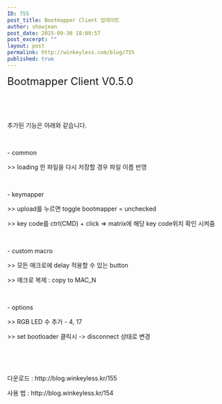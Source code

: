 ```yaml
---
ID: 755
post_title: Bootmapper Client 업데이트
author: showjean
post_date: 2015-09-30 18:09:57
post_excerpt: ""
layout: post
permalink: http://winkeyless.com/blog/755
published: true
---
```

<p><span style="font-size: 18pt;">Bootmapper Client V0.5.0</span></p><p><br /></p><p><br /></p><p>추가된 기능은 아래와 같습니다.</p><p><br /></p><p>- common</p><p>&gt;&gt; loading 한 파일을 다시 저장할 경우 파일 이름 반영</p><p><br /></p><p>- keymapper</p><p>&gt;&gt; upload를 누르면 toggle bootmapper = unchecked</p><p>&gt;&gt; key code를 ctrl(CMD)&nbsp;+ click =&gt; matrix에 해당 key code위치 확인 시켜줌</p><p><br /></p><p>- custom macro</p><p>&gt;&gt; 모든 매크로에 delay 적용할 수 있는 button</p><p>&gt;&gt; 매크로 복제 :&nbsp;copy to MAC_N</p><p><br /></p><p>- options</p><p>&gt;&gt; RGB LED 수 추가&nbsp;- 4, 17</p><p>&gt;&gt; set bootloader 클릭시 -&gt; disconnect 상태로 변경</p><p><br /></p><p><br /></p><p>다운로드 : http://blog.winkeyless.kr/155</p><p>사용 법 : http://blog.winkeyless.kr/154</p><p><br /></p><p><br /></p><p><br /></p>